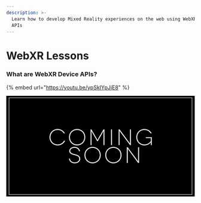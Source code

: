 ```yaml
---
description: >-
  Learn how to develop Mixed Reality experiences on the web using WebXR Device
  APIs
---
```


# WebXR Lessons

### What are WebXR Device APIs?

{% embed url="https://youtu.be/ypSkIYpJjE8" %}



![More Coming Soon!](.gitbook/assets/comingsoon.jpg)

